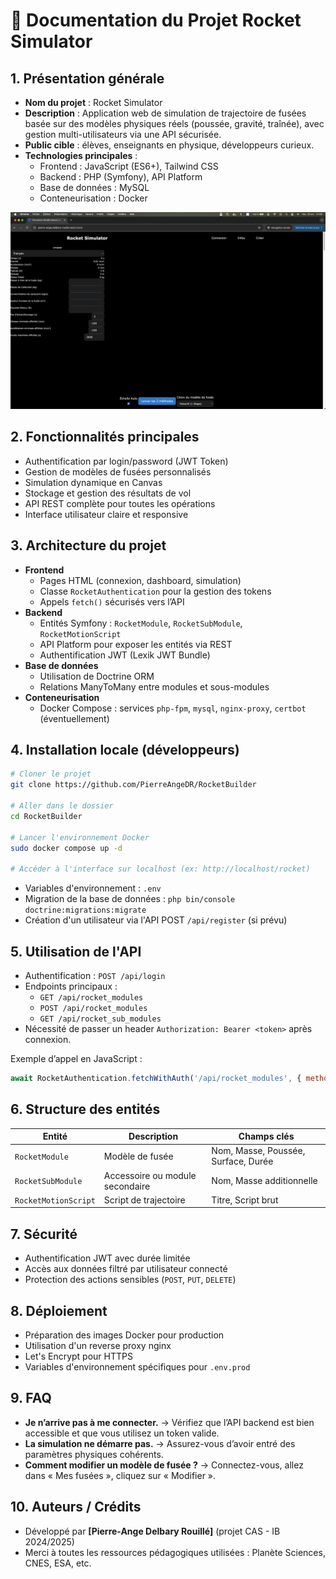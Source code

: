 # 🚀 Documentation du Projet Rocket Simulator

## 1. Présentation générale
- **Nom du projet** : Rocket Simulator
- **Description** : Application web de simulation de trajectoire de fusées basée sur des modèles physiques réels (poussée, gravité, traînée), avec gestion multi-utilisateurs via une API sécurisée.
- **Public cible** : élèves, enseignants en physique, développeurs curieux.
- **Technologies principales** :
  - Frontend : JavaScript (ES6+), Tailwind CSS
  - Backend : PHP (Symfony), API Platform
  - Base de données : MySQL
  - Conteneurisation : Docker



![Ecran d'accueil](./_static/ecran-d-accueil.png "écran d'accueil de l'application :)")



## 2. Fonctionnalités principales
- Authentification par login/password (JWT Token)
- Gestion de modèles de fusées personnalisés
- Simulation dynamique en Canvas
- Stockage et gestion des résultats de vol
- API REST complète pour toutes les opérations
- Interface utilisateur claire et responsive

## 3. Architecture du projet
- **Frontend**
  - Pages HTML (connexion, dashboard, simulation)
  - Classe `RocketAuthentication` pour la gestion des tokens
  - Appels `fetch()` sécurisés vers l’API
- **Backend**
  - Entités Symfony : `RocketModule`, `RocketSubModule`, `RocketMotionScript`
  - API Platform pour exposer les entités via REST
  - Authentification JWT (Lexik JWT Bundle)
- **Base de données**
  - Utilisation de Doctrine ORM
  - Relations ManyToMany entre modules et sous-modules
- **Conteneurisation**
  - Docker Compose : services `php-fpm`, `mysql`, `nginx-proxy`, `certbot` (éventuellement)

## 4. Installation locale (développeurs)
```bash
# Cloner le projet
git clone https://github.com/PierreAngeDR/RocketBuilder

# Aller dans le dossier
cd RocketBuilder

# Lancer l'environnement Docker
sudo docker compose up -d

# Accéder à l'interface sur localhost (ex: http://localhost/rocket)
```

- Variables d'environnement : `.env`
- Migration de la base de données : `php bin/console doctrine:migrations:migrate`
- Création d'un utilisateur via l'API POST `/api/register` (si prévu)

## 5. Utilisation de l'API
- Authentification : `POST /api/login`
- Endpoints principaux :
  - `GET /api/rocket_modules`
  - `POST /api/rocket_modules`
  - `GET /api/rocket_sub_modules`
- Nécessité de passer un header `Authorization: Bearer <token>` après connexion.

Exemple d’appel en JavaScript :
```javascript
await RocketAuthentication.fetchWithAuth('/api/rocket_modules', { method: 'GET' });
```

## 6. Structure des entités
| Entité               | Description                     | Champs clés                         |
| -------------------- | ------------------------------- | ----------------------------------- |
| `RocketModule`       | Modèle de fusée                 | Nom, Masse, Poussée, Surface, Durée |
| `RocketSubModule`    | Accessoire ou module secondaire | Nom, Masse additionnelle            |
| `RocketMotionScript` | Script de trajectoire           | Titre, Script brut                  |

## 7. Sécurité
- Authentification JWT avec durée limitée
- Accès aux données filtré par utilisateur connecté
- Protection des actions sensibles (`POST`, `PUT`, `DELETE`)

## 8. Déploiement
- Préparation des images Docker pour production
- Utilisation d'un reverse proxy nginx
- Let's Encrypt pour HTTPS
- Variables d'environnement spécifiques pour `.env.prod`

## 9. FAQ
- **Je n’arrive pas à me connecter.**
  → Vérifiez que l’API backend est bien accessible et que vous utilisez un token valide.
- **La simulation ne démarre pas.**
  → Assurez-vous d’avoir entré des paramètres physiques cohérents.
- **Comment modifier un modèle de fusée ?**
  → Connectez-vous, allez dans « Mes fusées », cliquez sur « Modifier ».

## 10. Auteurs / Crédits
- Développé par **[Pierre-Ange Delbary Rouillé]** (projet CAS - IB 2024/2025)
- Merci à toutes les ressources pédagogiques utilisées : Planète Sciences, CNES, ESA, etc.